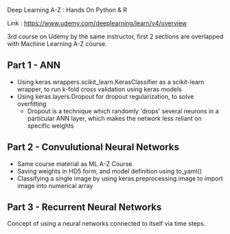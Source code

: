 Deep Learning A-Z : Hands On Python & R

Link : https://www.udemy.com/deeplearning/learn/v4/overview

3rd course on Udemy by the same instructor, first 2 sections are overlapped with Machine Learning A-Z course.

<h2>Part 1 - ANN</h2>

* Using keras.wrappers.scikit_learn.KerasClassifier as a scikit-learn wrapper, to run k-fold cross validation using keras models
* Using keras.layers.Dropout for dropout regularization, to solve overfitting
  * Dropout is a technique which randomly 'drops' several neurons in a particular ANN layer, which makes the network less reliant on specific weights

<h2>Part 2 - Convulutional Neural Networks</h2>

* Same course material as ML A-Z Course.
* Saving weights in HD5 form, and model definition using to_yaml()
* Classifying a single image by using keras.preprocessing.image to import image into numerical array

<h2>Part 3 - Recurrent Neural Networks</h2>

Concept of using a neural networks connected to itself via time steps.
